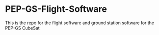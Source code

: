 # PEP-GS-Flight-Software
This is the repo for the flight software and ground station software for the PEP-GS CubeSat
